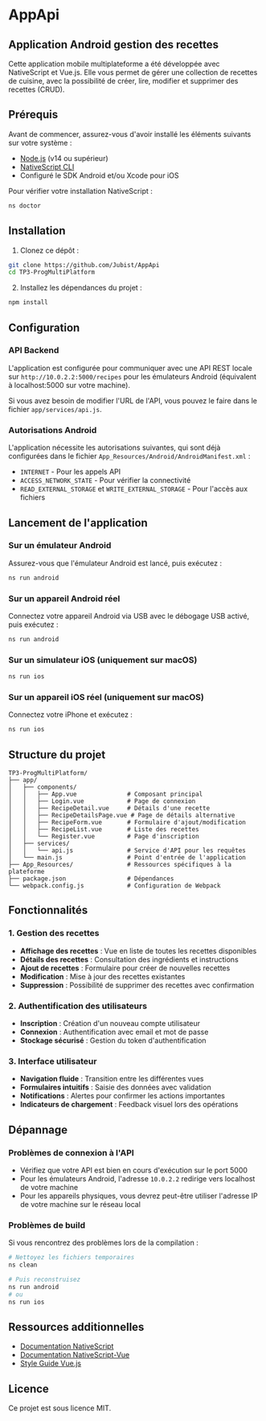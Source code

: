 # AppApi
## Application Android gestion des recettes

Cette application mobile multiplateforme a été développée avec NativeScript et Vue.js. Elle vous permet de gérer une collection de recettes de cuisine, avec la possibilité de créer, lire, modifier et supprimer des recettes (CRUD).

## Prérequis

Avant de commencer, assurez-vous d'avoir installé les éléments suivants sur votre système :

- [Node.js](https://nodejs.org/) (v14 ou supérieur)
- [NativeScript CLI](https://docs.nativescript.org/environment-setup.html)
- Configuré le SDK Android et/ou Xcode pour iOS

Pour vérifier votre installation NativeScript :
```bash
ns doctor
```

## Installation

1. Clonez ce dépôt :
```bash
git clone https://github.com/Jubist/AppApi
cd TP3-ProgMultiPlatform
```

2. Installez les dépendances du projet :
```bash
npm install
```

## Configuration

### API Backend

L'application est configurée pour communiquer avec une API REST locale sur `http://10.0.2.2:5000/recipes` pour les émulateurs Android (équivalent à localhost:5000 sur votre machine).

Si vous avez besoin de modifier l'URL de l'API, vous pouvez le faire dans le fichier `app/services/api.js`.

### Autorisations Android

L'application nécessite les autorisations suivantes, qui sont déjà configurées dans le fichier `App_Resources/Android/AndroidManifest.xml` :
- `INTERNET` - Pour les appels API
- `ACCESS_NETWORK_STATE` - Pour vérifier la connectivité
- `READ_EXTERNAL_STORAGE` et `WRITE_EXTERNAL_STORAGE` - Pour l'accès aux fichiers

## Lancement de l'application

### Sur un émulateur Android

Assurez-vous que l'émulateur Android est lancé, puis exécutez :
```bash
ns run android
```

### Sur un appareil Android réel

Connectez votre appareil Android via USB avec le débogage USB activé, puis exécutez :
```bash
ns run android
```

### Sur un simulateur iOS (uniquement sur macOS)

```bash
ns run ios
```

### Sur un appareil iOS réel (uniquement sur macOS)

Connectez votre iPhone et exécutez :
```bash
ns run ios
```

## Structure du projet

```
TP3-ProgMultiPlatform/
├── app/
│   ├── components/
│   │   ├── App.vue              # Composant principal
│   │   ├── Login.vue            # Page de connexion
│   │   ├── RecipeDetail.vue     # Détails d'une recette
│   │   ├── RecipeDetailsPage.vue # Page de détails alternative
│   │   ├── RecipeForm.vue       # Formulaire d'ajout/modification
│   │   ├── RecipeList.vue       # Liste des recettes
│   │   └── Register.vue         # Page d'inscription
│   ├── services/
│   │   └── api.js               # Service d'API pour les requêtes
│   └── main.js                  # Point d'entrée de l'application
├── App_Resources/               # Ressources spécifiques à la plateforme
├── package.json                 # Dépendances
└── webpack.config.js            # Configuration de Webpack
```

## Fonctionnalités

### 1. Gestion des recettes
- **Affichage des recettes** : Vue en liste de toutes les recettes disponibles
- **Détails des recettes** : Consultation des ingrédients et instructions
- **Ajout de recettes** : Formulaire pour créer de nouvelles recettes
- **Modification** : Mise à jour des recettes existantes
- **Suppression** : Possibilité de supprimer des recettes avec confirmation

### 2. Authentification des utilisateurs
- **Inscription** : Création d'un nouveau compte utilisateur
- **Connexion** : Authentification avec email et mot de passe
- **Stockage sécurisé** : Gestion du token d'authentification

### 3. Interface utilisateur
- **Navigation fluide** : Transition entre les différentes vues
- **Formulaires intuitifs** : Saisie des données avec validation
- **Notifications** : Alertes pour confirmer les actions importantes
- **Indicateurs de chargement** : Feedback visuel lors des opérations

## Dépannage

### Problèmes de connexion à l'API
- Vérifiez que votre API est bien en cours d'exécution sur le port 5000
- Pour les émulateurs Android, l'adresse `10.0.2.2` redirige vers localhost de votre machine
- Pour les appareils physiques, vous devrez peut-être utiliser l'adresse IP de votre machine sur le réseau local

### Problèmes de build
Si vous rencontrez des problèmes lors de la compilation :
```bash
# Nettoyez les fichiers temporaires
ns clean

# Puis reconstruisez
ns run android
# ou
ns run ios
```

## Ressources additionnelles

- [Documentation NativeScript](https://docs.nativescript.org/)
- [Documentation NativeScript-Vue](https://nativescript-vue.org/)
- [Style Guide Vue.js](https://vuejs.org/style-guide/)

## Licence

Ce projet est sous licence MIT.
